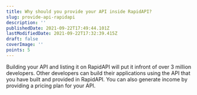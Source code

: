 ```yaml
---
title: Why should you provide your API inside RapidAPI?
slug: provide-api-rapidapi
description: ''
publishedDate: 2021-09-22T17:49:44.101Z
lastModifiedDate: 2021-09-22T17:32:39.415Z
draft: false
coverImage: ''
points: 5
---
```


Building your API and listing it on RapidAPI will put it infront of over 3 million developers. Other developers can build their applications using the API that you have built and provided in RapidAPI. You can also generate income by providing a pricing plan for your API.
